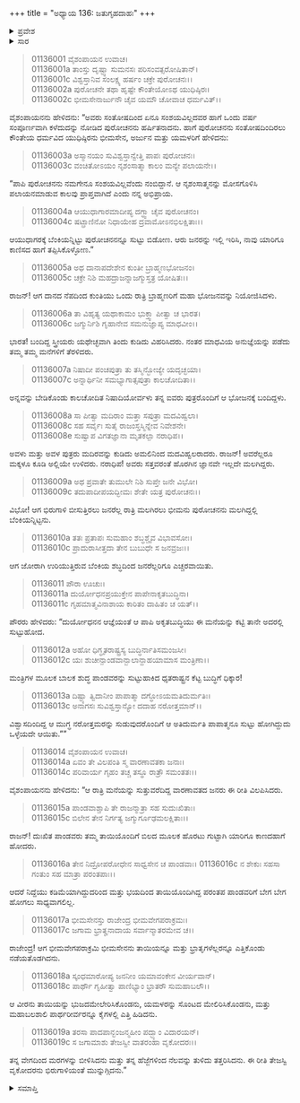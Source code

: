 +++
title = "ಅಧ್ಯಾಯ 136: ಜತುಗೃಹದಾಹಃ"
+++

<details><summary>ಪ್ರವೇಶ</summary>


।।   ಓಂ ಓಂ ನಮೋ ನಾರಾಯಣಾಯ।।   ಶ್ರೀ ವೇದವ್ಯಾಸಾಯ ನಮಃ ।।

ಶ್ರೀ ಕೃಷ್ಣದ್ವೈಪಾಯನ ವೇದವ್ಯಾಸ ವಿರಚಿತ  

**ಶ್ರೀ ಮಹಾಭಾರತ**

**ಆದಿ ಪರ್ವ**

**ಜತುಗೃಹ ಪರ್ವ**

**ಅಧ್ಯಾಯ 136**

</details>


<details><summary>ಸಾರ</summary>

ಅರಗಿನ ಮನೆಯಲ್ಲಿ ಪುರೋಚನ ಮತ್ತು ರಾತ್ರಿ ಭೋಜನಕ್ಕಾಗಿ ತನ್ನ ಐವರು ಮಕ್ಕಳೊಂದಿಗೆ ಬಂದಿದ್ದ ನಿಷಾದಿಯು ಮಲಗಿರುವಾಗ ಭೀಮನು ಬೆಂಕಿ ಹಚ್ಚಿಸಿದುದು (1-9). ಪಾಂಡವರು ಸುಟ್ಟುಹೋದರೆಂದು ಪುರಜನರ ಹಾಹಾಕಾರ (10-14). ಸುರಂಗದಿಂದ ತಪ್ಪಿಸಿಕೊಂಡು ಭೀಮನ ಸಹಾಯದಿಂದ ಪಾಂಡವರು ಕುಂತಿಯೊಂದಿಗೆ ಪಲಾಯನಗೈದುದು (15-19).

</details>


> 01136001 ವೈಶಂಪಾಯನ ಉವಾಚ।  
01136001a ತಾಂಸ್ತು ದೃಷ್ಟ್ವಾ ಸುಮನಸಃ ಪರಿಸಂವತ್ಸರೋಷಿತಾನ್।  
01136001c ವಿಶ್ವಸ್ತಾನಿವ ಸಂಲಕ್ಷ್ಯ ಹರ್ಷಂ ಚಕ್ರೇ ಪುರೋಚನಃ।।  
01136002a ಪುರೋಚನೇ ತಥಾ ಹೃಷ್ಟೇ ಕೌಂತೇಯೋಽಥ ಯುಧಿಷ್ಠಿರಃ।  
01136002c ಭೀಮಸೇನಾರ್ಜುನೌ ಚೈವ ಯಮೌ ಚೋವಾಚ ಧರ್ಮವಿತ್।।

ವೈಶಂಪಾಯನನು ಹೇಳಿದನು: “ಅವರು ಸಂತೋಷದಿಂದ ಏನೂ ಸಂಶಯವಿಲ್ಲದವರ ಹಾಗೆ ಒಂದು ವರ್ಷ ಸಂಪೂರ್ಣವಾಗಿ ಕಳೆದುದನ್ನು ನೋಡಿದ ಪುರೋಚನನು ಹರ್ಷಿತನಾದನು. ಹಾಗೆ ಪುರೋಚನನು ಸಂತೋಷದಿಂದಿರಲು ಕೌಂತೇಯ ಧರ್ಮವಿದ ಯುಧಿಷ್ಠಿರನು ಭೀಮಸೇನ, ಅರ್ಜುನ ಮತ್ತು ಯಮಳರಿಗೆ ಹೇಳಿದನು:

> 01136003a ಅಸ್ಮಾನಯಂ ಸುವಿಶ್ವಸ್ತಾನ್ವೇತ್ತಿ ಪಾಪಃ ಪುರೋಚನಃ।   
01136003c ವಂಚಿತೋಽಯಂ ನೃಶಂಸಾತ್ಮಾ ಕಾಲಂ ಮನ್ಯೇ ಪಲಾಯನೇ।।

“ಪಾಪಿ ಪುರೋಚನನು ನಮಗೇನೂ ಸಂಶಯವಿಲ್ಲವೆಂದು ನಂಬಿದ್ದಾನೆ. ಆ ನೃಶಂಸಾತ್ಮನನ್ನು ಮೋಸಗೊಳಿಸಿ ಪಲಾಯನಮಾಡುವ ಕಾಲವು ಪ್ರಾಪ್ತವಾಗಿದೆ ಎಂದು ನನ್ನ ಅಭಿಪ್ರಾಯ.

> 01136004a ಆಯುಧಾಗಾರಮಾದೀಪ್ಯ ದಗ್ಧ್ವಾ ಚೈವ ಪುರೋಚನಂ।  
01136004c ಷಟ್ಪ್ರಾಣಿನೋ ನಿಧಾಯೇಹ ದ್ರವಾಮೋಽನಭಿಲಕ್ಷಿತಾಃ।।

ಆಯುಧಾಗರಕ್ಕೆ ಬೆಂಕಿಯನ್ನಿಟ್ಟು ಪುರೋಚನನನ್ನೂ ಸುಟ್ಟು ಬಿಡೋಣ. ಆರು ಜನರನ್ನು ಇಲ್ಲಿ ಇರಿಸಿ, ನಾವು ಯಾರಿಗೂ ಕಾಣಿಸದ ಹಾಗೆ ತಪ್ಪಿಸಿಕೊಳ್ಳೋಣ.”

> 01136005a ಅಥ ದಾನಾಪದೇಶೇನ ಕುಂತೀ ಬ್ರಾಹ್ಮಣಭೋಜನಂ।  
01136005c ಚಕ್ರೇ ನಿಶಿ ಮಹದ್ರಾಜನ್ನಾಜಗ್ಮುಸ್ತತ್ರ ಯೋಷಿತಃ।।

ರಾಜನ್! ಆಗ ದಾನದ ನೆಪದಿಂದ ಕುಂತಿಯು ಒಂದು ರಾತ್ರಿ ಬ್ರಾಹ್ಮಣರಿಗೆ ಮಹಾ ಭೋಜನವನ್ನು ನಿಯೋಜಿಸಿದಳು.

> 01136006a ತಾ ವಿಹೃತ್ಯ ಯಥಾಕಾಮಂ ಭುಕ್ತ್ವಾ ಪೀತ್ವಾ ಚ ಭಾರತ।   
01136006c ಜಗ್ಮುರ್ನಿಶಿ ಗೃಹಾನೇವ ಸಮನುಜ್ಞಾಪ್ಯ ಮಾಧವೀಂ।।

ಭಾರತ! ಬಂದಿದ್ದ ಸ್ತ್ರೀಯರು ಯಥೇಚ್ಛವಾಗಿ ತಿಂದು ಕುಡಿದು ವಿಹರಿಸಿದರು. ನಂತರ ಮಾಧವಿಯ ಅನುಜ್ಞೆಯನ್ನು ಪಡೆದು ತಮ್ಮ ತಮ್ಮ ಮನೆಗಳಿಗೆ ತೆರಳಿದರು.

> 01136007a ನಿಷಾದೀ ಪಂಚಪುತ್ರಾ ತು ತಸ್ಮಿನ್ಭೋಜ್ಯೇ ಯದೃಚ್ಛಯಾ।  
01136007c ಅನ್ನಾರ್ಥಿನೀ ಸಮಭ್ಯಾಗಾತ್ಸಪುತ್ರಾ ಕಾಲಚೋದಿತಾ।।

ಅನ್ನವನ್ನು ಬೇಡಿಕೊಂಡು ಕಾಲಚೋದಿತ ನಿಷಾದಿಯೋರ್ವಳು ತನ್ನ ಐವರು ಪುತ್ರರೊಂದಿಗೆ ಆ ಭೋಜನಕ್ಕೆ ಬಂದಿದ್ದಳು.

> 01136008a ಸಾ ಪೀತ್ವಾ ಮದಿರಾಂ ಮತ್ತಾ ಸಪುತ್ರಾ ಮದವಿಹ್ವಲಾ।  
01136008c ಸಹ ಸರ್ವೈಃ ಸುತೈ ರಾಜಂಸ್ತಸ್ಮಿನ್ನೇವ ನಿವೇಶನೇ।  
01136008e ಸುಷ್ವಾಪ ವಿಗತಜ್ಞಾನಾ ಮೃತಕಲ್ಪಾ ನರಾಧಿಪ।।

ಅವಳು ಮತ್ತು ಅವಳ ಪುತ್ರರು ಮದಿರವನ್ನು ಕುಡಿದು ಅಮಲಿನಿಂದ ಮದವಿಹ್ವಲರಾದರು. ರಾಜನ್! ಅವರೆಲ್ಲರೂ ಮಕ್ಕಳೂ ಕೂಡಿ ಅಲ್ಲಿಯೇ ಉಳಿದರು. ನರಾಧಿಪ! ಅವರು ಸತ್ತವರಂತೆ ಹೊರಗಿನ ಜ್ಞಾನವೇ ಇಲ್ಲದೇ ಮಲಗಿದ್ದರು.

> 01136009a ಅಥ ಪ್ರವಾತೇ ತುಮುಲೇ ನಿಶಿ ಸುಪ್ತೇ ಜನೇ ವಿಭೋ।  
01136009c ತದುಪಾದೀಪಯದ್ಭೀಮಃ ಶೇತೇ ಯತ್ರ ಪುರೋಚನಃ।।

ವಿಭೋ! ಆಗ ಭಿರುಗಾಳಿ ಬೀಸುತ್ತಿರಲು ಜನರೆಲ್ಲ ರಾತ್ರಿ ಮಲಗಿರಲು ಭೀಮನು ಪುರೋಚನನು ಮಲಗಿದ್ದಲ್ಲಿ ಬೆಂಕಿಯನ್ನಿಟ್ಟನು.

> 01136010a ತತಃ ಪ್ರತಾಪಃ ಸುಮಹಾಂ ಶಬ್ಧಶ್ಚೈವ ವಿಭಾವಸೋಃ।   
01136010c ಪ್ರಾದುರಾಸೀತ್ತದಾ ತೇನ ಬುಬುಧೇ ಸ ಜನವ್ರಜಃ।।

ಆಗ ಜೋರಾಗಿ ಉರಿಯುತ್ತಿರುವ ಬೆಂಕಿಯ ಶಬ್ಧದಿಂದ ಜನರೆಲ್ಲರಿಗೂ ಎಚ್ಚರವಾಯಿತು.

> 01136011 ಪೌರಾ ಊಚುಃ।  
01136011a ದುರ್ಯೋಧನಪ್ರಯುಕ್ತೇನ ಪಾಪೇನಾಕೃತಬುದ್ಧಿನಾ।  
01136011c ಗೃಹಮಾತ್ಮವಿನಾಶಾಯ ಕಾರಿತಂ ದಾಹಿತಂ ಚ ಯತ್।।

ಪೌರರು ಹೇಳಿದರು: “ದುರ್ಯೋಧನನ ಆಜ್ಞೆಯಂತೆ ಆ ಪಾಪಿ ಅಕೃತಬುದ್ಧಿಯು ಈ ಮನೆಯನ್ನು ಕಟ್ಟಿ ತಾನೇ ಅದರಲ್ಲಿ ಸುಟ್ಟುಹೋದ.

> 01136012a ಅಹೋ ಧಿಗ್ಧೃತರಾಷ್ಟ್ರಸ್ಯ ಬುದ್ಧಿರ್ನಾತಿಸಮಂಜಸೀ।  
01136012c ಯಃ ಶುಚೀನ್ಪಾಂಡವಾನ್ಬಾಲಾನ್ದಾಹಯಾಮಾಸ ಮಂತ್ರಿಣಾ।।

ಮಂತ್ರಿಗಳ ಮೂಲಕ ಬಾಲಕ ಶುದ್ಧ ಪಾಂಡವರನ್ನು ಸುಟ್ಟುಹಾಕಿದ ಧೃತರಾಷ್ಟ್ರನ ಕೆಟ್ಟ ಬುದ್ಧಿಗೆ ಧಿಕ್ಕಾರ!

> 01136013a ದಿಷ್ಟ್ಯಾ ತ್ವಿದಾನೀಂ ಪಾಪಾತ್ಮಾ ದಗ್ಧೋಽಯಮತಿದುರ್ಮತಿಃ।  
01136013c ಅನಾಗಸಃ ಸುವಿಶ್ವಸ್ತಾನ್ಯೋ ದದಾಹ ನರೋತ್ತಮಾನ್।।

ವಿಶ್ವಾಸದಿಂದಿದ್ದ ಆ ಮುಗ್ಧ ನರೋತ್ತಮರನ್ನು ಸುಡುವುದರೊಂದಿಗೆ ಆ ಅತಿದುರ್ಮತಿ ಪಾಪಾತ್ಮನೂ ಸುಟ್ಟು ಹೋಗಿದ್ದುದು ಒಳ್ಳೆಯದೇ ಆಯಿತು.””

> 01136014 ವೈಶಂಪಾಯನ ಉವಾಚ।  
01136014a ಏವಂ ತೇ ವಿಲಪಂತಿ ಸ್ಮ ವಾರಣಾವತಕಾ ಜನಾಃ।  
01136014c ಪರಿವಾರ್ಯ ಗೃಹಂ ತಚ್ಚ ತಸ್ಥೂ ರಾತ್ರೌ ಸಮಂತತಃ।।

ವೈಶಂಪಾಯನನು ಹೇಳಿದನು: “ಆ ರಾತ್ರಿ ಮನೆಯನ್ನು ಸುತ್ತುವರೆದಿದ್ದ ವಾರಣಾವತದ ಜನರು ಈ ರೀತಿ ವಿಲಪಿಸಿದರು.

> 01136015a ಪಾಂಡವಾಶ್ಚಾಪಿ ತೇ ರಾಜನ್ಮಾತ್ರಾ ಸಹ ಸುದುಃಖಿತಾಃ।  
01136015c ಬಿಲೇನ ತೇನ ನಿರ್ಗತ್ಯ ಜಗ್ಮುರ್ಗೂಢಮಲಕ್ಷಿತಾಃ।।

ರಾಜನ್! ದುಃಖಿತ ಪಾಂಡವರು ತಮ್ಮ ತಾಯಿಯೊಂದಿಗೆ ಬಿಲದ ಮೂಲಕ ಹೊರಟು ಗುಟ್ಟಾಗಿ ಯಾರಿಗೂ ಕಾಣದಹಾಗೆ ಹೋದರು.

>01136016a ತೇನ ನಿದ್ರೋಪರೋಧೇನ ಸಾಧ್ವಸೇನ ಚ ಪಾಂಡವಾಃ।
01136016c ನ ಶೇಕುಃ ಸಹಸಾ ಗಂತುಂ ಸಹ ಮಾತ್ರಾ ಪರಂತಪಾಃ।।

ಆದರೆ ನಿದ್ದೆಯು ಕಡಿಮೆಯಾಗಿದ್ದುದರಿಂದ ಮತ್ತು ಭಯದಿಂದ ತಾಯಿಯೊಂದಿಗಿದ್ದ ಪರಂತಪ ಪಾಂಡವರಿಗೆ ಬೇಗ ಬೇಗ ಹೋಗಲು ಸಾಧ್ಯವಾಗಲಿಲ್ಲ.

> 01136017a ಭೀಮಸೇನಸ್ತು ರಾಜೇಂದ್ರ ಭೀಮವೇಗಪರಾಕ್ರಮಃ।   
01136017c ಜಗಾಮ ಭ್ರಾತೄನಾದಾಯ ಸರ್ವಾನ್ಮಾತರಮೇವ ಚ।।

ರಾಜೇಂದ್ರ! ಆಗ ಭೀಮವೇಗಪರಾಕ್ರಮಿ ಭೀಮಸೇನನು ತಾಯಿಯನ್ನೂ ಮತ್ತು ಭ್ರಾತೃಗಳೆಲ್ಲರನ್ನೂ ಎತ್ತಿಕೊಂಡು ನಡೆಯತೊಡಗಿದನು.

> 01136018a ಸ್ಕಂಧಮಾರೋಪ್ಯ ಜನನೀಂ ಯಮಾವಂಕೇನ ವೀರ್ಯವಾನ್।  
01136018c ಪಾರ್ಥೌ ಗೃಹೀತ್ವಾ ಪಾಣಿಭ್ಯಾಂ ಭ್ರಾತರೌ ಸುಮಹಾಬಲೌ।।

ಆ ವೀರನು ತಾಯಿಯನ್ನು ಭುಜದಮೇಲೇರಿಸಿಕೊಂಡನು, ಯಮಳರನ್ನು ಸೊಂಟದ ಮೇಲಿರಿಸಿಕೊಂಡನು, ಮತ್ತು ಮಹಾಬಲಶಾಲಿ ಪಾರ್ಥರೀರ್ವರನ್ನೂ ಕೈಗಳಲ್ಲಿ ಎತ್ತಿ ಹಿಡಿದನು.

> 01136019a ತರಸಾ ಪಾದಪಾನ್ಭಂಜನ್ಮಹೀಂ ಪದ್ಭ್ಯಾಂ ವಿದಾರಯನ್।  
01136019c ಸ ಜಗಾಮಾಶು ತೇಜಸ್ವೀ ವಾತರಂಹಾ ವೃಕೋದರಃ।।

ತನ್ನ ವೇಗದಿಂದ ಮರಗಳನ್ನು ಬೀಳಿಸಿದನು ಮತ್ತು ತನ್ನ ಹೆಜ್ಜೆಗಳಿಂದ ನೆಲವನ್ನು ತುಳಿದು ತತ್ತರಿಸಿದನು. ಈ ರೀತಿ ತೇಜಸ್ವಿ ವೃಕೋದರನು ಭಿರುಗಾಳಿಯಂತೆ ಮುನ್ನುಗ್ಗಿದನು.”




<details><summary>ಸಮಾಪ್ತಿ</summary>

ಇತಿ ಶ್ರೀ ಮಹಾಭಾರತೇ ಆದಿಪರ್ವಣಿ ಜತುಗೃಹಪರ್ವಣಿ ಜತುಗೃಹದಾಹೇ ಷಟ್‌ತ್ರಿಂಶದಧಿಕಶತತಮೋಽಧ್ಯಾಯಃ।।  
ಇದು ಶ್ರೀ ಮಹಾಭಾರತದಲ್ಲಿ ಆದಿಪರ್ವದಲ್ಲಿ ಜತುಗೃಹ ಪರ್ವದಲ್ಲಿ ಜತುಗೃಹದಾಹ ಎನ್ನುವ ನೂರಾಮೂವತ್ತಾರನೆಯ ಅಧ್ಯಾಯವು.



</details>

